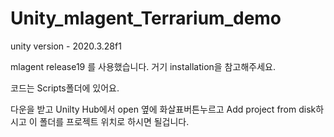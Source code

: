 # Unity_mlagent_Terrarium_demo

unity version - 2020.3.28f1

mlagent release19 를 사용했습니다. 거기 installation을 참고해주세요.

코드는 Scripts폴더에 있어요.

다운을 받고 Unilty Hub에서 open 옆에 화살표버튼누르고 Add project from disk하시고
이 폴더를 프로젝트 위치로 하시면 될겁니다.

